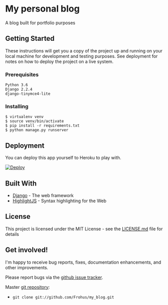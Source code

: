 # My personal blog

A blog built for portfolio purposes

## Getting Started

These instructions will get you a copy of the project up and running on your local machine for development and testing purposes. See deployment for notes on how to deploy the project on a live system.

### Prerequisites


```
Python 3.6
Django 2.2.4
django-tinymce4-lite
```

### Installing


```
$ virtualenv venv
$ source venv/bin/activate
$ pip install -r requirements.txt
$ python manage.py runserver
```

## Deployment

You can deploy this app yourself to Heroku to play with.

[![Deploy](https://www.herokucdn.com/deploy/button.png)](https://heroku.com/deploy)

## Built With

* [Django](https://docs.djangoproject.com/en/2.2/) - The web framework
* [HighlightJS](https://highlightjs.org/) - Syntax highlighting for the Web

## License

This project is licensed under the MIT License - see the [LICENSE.md](LICENSE.md) file for details

## Get involved!

I'm happy to receive bug reports, fixes, documentation enhancements,
and other improvements.

Please report bugs via the
[github issue tracker](https://github.com/Frohus/my_blog/issues).

Master [git repository](https://github.com/Frohus/my_blog):

* `git clone git://github.com/Frohus/my_blog.git`


